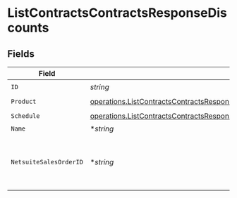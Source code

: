 # ListContractsContractsResponseDiscounts


## Fields

| Field                                                                                                                                                                                                                          | Type                                                                                                                                                                                                                           | Required                                                                                                                                                                                                                       | Description                                                                                                                                                                                                                    |
| ------------------------------------------------------------------------------------------------------------------------------------------------------------------------------------------------------------------------------ | ------------------------------------------------------------------------------------------------------------------------------------------------------------------------------------------------------------------------------ | ------------------------------------------------------------------------------------------------------------------------------------------------------------------------------------------------------------------------------ | ------------------------------------------------------------------------------------------------------------------------------------------------------------------------------------------------------------------------------ |
| `ID`                                                                                                                                                                                                                           | *string*                                                                                                                                                                                                                       | :heavy_check_mark:                                                                                                                                                                                                             | N/A                                                                                                                                                                                                                            |
| `Product`                                                                                                                                                                                                                      | [operations.ListContractsContractsResponse200ApplicationJSONResponseBodyDataAmendmentsDiscountsProduct](../../models/operations/listcontractscontractsresponse200applicationjsonresponsebodydataamendmentsdiscountsproduct.md) | :heavy_check_mark:                                                                                                                                                                                                             | N/A                                                                                                                                                                                                                            |
| `Schedule`                                                                                                                                                                                                                     | [operations.ListContractsContractsResponse200ApplicationJSONSchedule](../../models/operations/listcontractscontractsresponse200applicationjsonschedule.md)                                                                     | :heavy_check_mark:                                                                                                                                                                                                             | N/A                                                                                                                                                                                                                            |
| `Name`                                                                                                                                                                                                                         | **string*                                                                                                                                                                                                                      | :heavy_minus_sign:                                                                                                                                                                                                             | N/A                                                                                                                                                                                                                            |
| `NetsuiteSalesOrderID`                                                                                                                                                                                                         | **string*                                                                                                                                                                                                                      | :heavy_minus_sign:                                                                                                                                                                                                             | This field's availability is dependent on your client's configuration.                                                                                                                                                         |